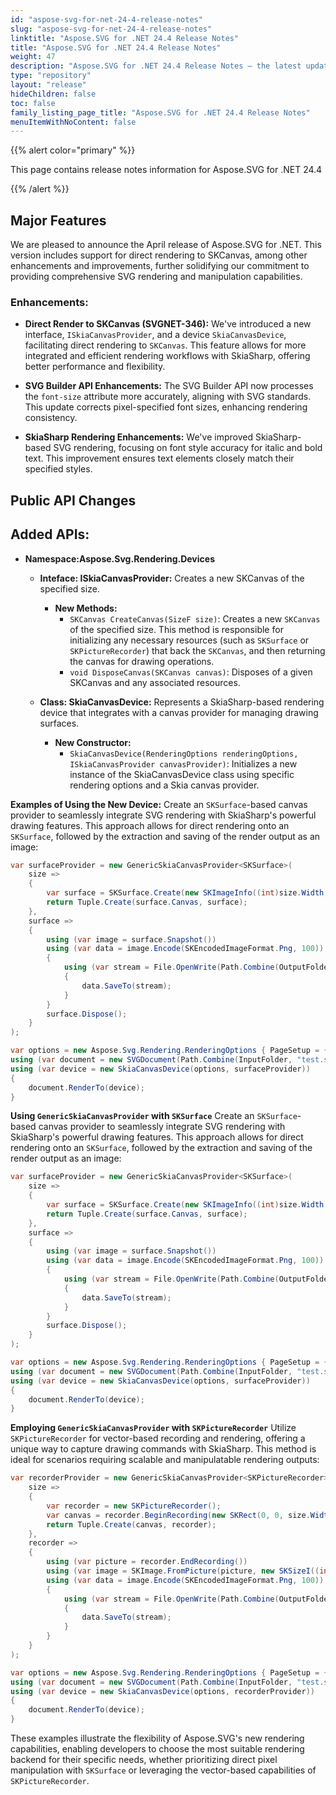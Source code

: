 ```yaml
---
id: "aspose-svg-for-net-24-4-release-notes"
slug: "aspose-svg-for-net-24-4-release-notes"
linktitle: "Aspose.SVG for .NET 24.4 Release Notes"
title: "Aspose.SVG for .NET 24.4 Release Notes"
weight: 47
description: "Aspose.SVG for .NET 24.4 Release Notes – the latest updates and fixes."
type: "repository"
layout: "release"
hideChildren: false
toc: false
family_listing_page_title: "Aspose.SVG for .NET 24.4 Release Notes"
menuItemWithNoContent: false
---
```

{{% alert color="primary" %}}

This page contains release notes information for Aspose.SVG for .NET 24.4

{{% /alert %}}

## **Major Features**

We are pleased to announce the April release of Aspose.SVG for .NET. This version includes support for direct rendering to SKCanvas, among other enhancements and improvements, further solidifying our commitment to providing comprehensive SVG rendering and manipulation capabilities.

### Enhancements:
- **Direct Render to SKCanvas (SVGNET-346):** We've introduced a new interface, `ISkiaCanvasProvider`, and a device `SkiaCanvasDevice`, facilitating direct rendering to `SKCanvas`. This feature allows for more integrated and efficient rendering workflows with SkiaSharp, offering better performance and flexibility.

- **SVG Builder API Enhancements:** The SVG Builder API now processes the `font-size` attribute more accurately, aligning with SVG standards. This update corrects pixel-specified font sizes, enhancing rendering consistency.

- **SkiaSharp Rendering Enhancements:** We've improved SkiaSharp-based SVG rendering, focusing on font style accuracy for italic and bold text. This improvement ensures text elements closely match their specified styles.

## **Public API Changes**

## Added APIs:
- **Namespace:Aspose.Svg.Rendering.Devices**
  - **Inteface: ISkiaCanvasProvider:** Creates a new SKCanvas of the specified size.
    - **New Methods:**
      - `SKCanvas CreateCanvas(SizeF size)`: Creates a new `SKCanvas` of the specified size. This method is responsible for initializing any necessary resources (such as `SKSurface` or `SKPictureRecorder`) that back the `SKCanvas`, and then returning the canvas for drawing operations.
      - `void DisposeCanvas(SKCanvas canvas)`: Disposes of a given SKCanvas and any associated resources.

  - **Class: SkiaCanvasDevice:** Represents a SkiaSharp-based rendering device that integrates with a canvas provider for managing drawing surfaces.
    - **New Constructor:**
      - `SkiaCanvasDevice(RenderingOptions renderingOptions, ISkiaCanvasProvider canvasProvider)`: Initializes a new instance of the SkiaCanvasDevice class using specific rendering options and a Skia canvas provider.
  
**Examples of Using the New Device:**
Create an `SKSurface`-based canvas provider to seamlessly integrate SVG rendering with SkiaSharp's powerful drawing features. This approach allows for direct rendering onto an `SKSurface`, followed by the extraction and saving of the render output as an image:

```csharp
var surfaceProvider = new GenericSkiaCanvasProvider<SKSurface>(
    size =>
    {
        var surface = SKSurface.Create(new SKImageInfo((int)size.Width, (int)size.Height, SKColorType.Rgba8888, SKAlphaType.Unpremul));
        return Tuple.Create(surface.Canvas, surface);
    },
    surface =>
    {
        using (var image = surface.Snapshot())
        using (var data = image.Encode(SKEncodedImageFormat.Png, 100))
        {
            using (var stream = File.OpenWrite(Path.Combine(OutputFolder, "surface_output.png")))
            {
                data.SaveTo(stream);
            }
        }
        surface.Dispose();
    }
);

var options = new Aspose.Svg.Rendering.RenderingOptions { PageSetup = { Sizing = SizingType.FitContent } };
using (var document = new SVGDocument(Path.Combine(InputFolder, "test.svg")))
using (var device = new SkiaCanvasDevice(options, surfaceProvider))
{
    document.RenderTo(device);
}
```
**Using `GenericSkiaCanvasProvider` with `SKSurface`**
Create an `SKSurface`-based canvas provider to seamlessly integrate SVG rendering with SkiaSharp's powerful drawing features. This approach allows for direct rendering onto an `SKSurface`, followed by the extraction and saving of the render output as an image:

```csharp
var surfaceProvider = new GenericSkiaCanvasProvider<SKSurface>(
    size =>
    {
        var surface = SKSurface.Create(new SKImageInfo((int)size.Width, (int)size.Height, SKColorType.Rgba8888, SKAlphaType.Unpremul));
        return Tuple.Create(surface.Canvas, surface);
    },
    surface =>
    {
        using (var image = surface.Snapshot())
        using (var data = image.Encode(SKEncodedImageFormat.Png, 100))
        {
            using (var stream = File.OpenWrite(Path.Combine(OutputFolder, "surface_output.png")))
            {
                data.SaveTo(stream);
            }
        }
        surface.Dispose();
    }
);

var options = new Aspose.Svg.Rendering.RenderingOptions { PageSetup = { Sizing = SizingType.FitContent } };
using (var document = new SVGDocument(Path.Combine(InputFolder, "test.svg")))
using (var device = new SkiaCanvasDevice(options, surfaceProvider))
{
    document.RenderTo(device);
}
```
**Employing `GenericSkiaCanvasProvider` with `SKPictureRecorder`**
Utilize `SKPictureRecorder` for vector-based recording and rendering, offering a unique way to capture drawing commands with SkiaSharp. This method is ideal for scenarios requiring scalable and manipulatable rendering outputs:

```csharp
var recorderProvider = new GenericSkiaCanvasProvider<SKPictureRecorder>(
    size =>
    {
        var recorder = new SKPictureRecorder();
        var canvas = recorder.BeginRecording(new SKRect(0, 0, size.Width, size.Height));
        return Tuple.Create(canvas, recorder);
    },
    recorder =>
    {
        using (var picture = recorder.EndRecording())
        using (var image = SKImage.FromPicture(picture, new SKSizeI((int)picture.CullRect.Width, (int)picture.CullRect.Height)))
        using (var data = image.Encode(SKEncodedImageFormat.Png, 100))
        {
            using (var stream = File.OpenWrite(Path.Combine(OutputFolder, "recorder_output.png")))
            {
                data.SaveTo(stream);
            }
        }
    }
);

var options = new Aspose.Svg.Rendering.RenderingOptions { PageSetup = { Sizing = SizingType.FitContent } };
using (var document = new SVGDocument(Path.Combine(InputFolder, "test.svg")))
using (var device = new SkiaCanvasDevice(options, recorderProvider))
{
    document.RenderTo(device);
}
```
These examples illustrate the flexibility of Aspose.SVG's new rendering capabilities, enabling developers to choose the most suitable rendering backend for their specific needs, whether prioritizing direct pixel manipulation with `SKSurface` or leveraging the vector-based capabilities of `SKPictureRecorder`.

